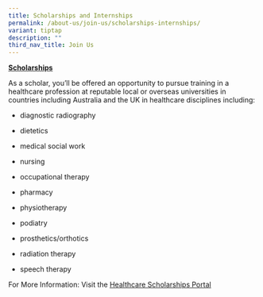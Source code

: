 ```yaml
---
title: Scholarships and Internships
permalink: /about-us/join-us/scholarships-internships/
variant: tiptap
description: ""
third_nav_title: Join Us
---
```

<p><strong><u>Scholarships</u></strong></p><p>As a scholar, you’ll be offered an opportunity to pursue training in a healthcare profession at reputable local or overseas universities in countries including Australia and the UK in healthcare disciplines including:</p><p></p><ul><li><p>diagnostic radiography</p></li><li><p>dietetics</p></li><li><p>medical social work</p></li><li><p>nursing</p></li><li><p>occupational therapy</p></li><li><p>pharmacy</p></li><li><p>physiotherapy</p></li><li><p>podiatry</p></li><li><p>prosthetics/orthotics</p></li><li><p>radiation therapy</p></li><li><p>speech therapy</p></li></ul><p>For More Information: Visit the <a href="https://www.healthcarescholarships.sg/" rel="noopener noreferrer nofollow" target="_blank"><u>Healthcare Scholarships Portal</u></a></p>